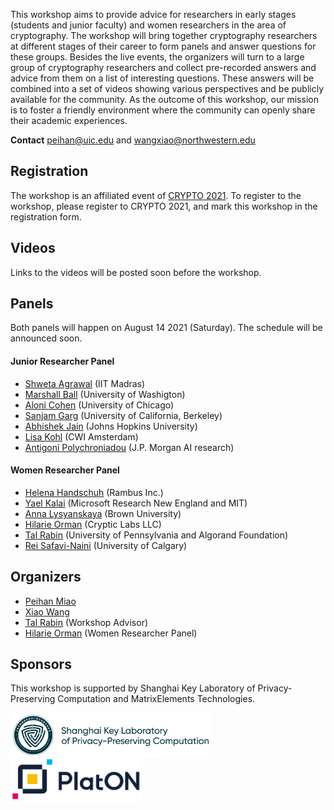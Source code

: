 
This workshop aims to provide advice for researchers in early stages (students and junior faculty) and women researchers in the area of cryptography. The workshop will bring together cryptography researchers at different stages of their career to form panels and answer questions for these groups. Besides the live events, the organizers will turn to a large group of cryptography researchers and collect pre-recorded answers and advice from them on a list of interesting questions. These answers will be combined into a set of videos showing various perspectives and be publicly available for the community. As the outcome of this workshop, our mission is to foster a friendly environment where the community can openly share their academic experiences.

**Contact** [peihan@uic.edu](peihan@uic.edu) and [wangxiao@northwestern.edu](wangxiao@northwestern.edu)

## Registration
The workshop is an affiliated event of [CRYPTO 2021](https://crypto.iacr.org/2021/). To register to the workshop, please register to CRYPTO 2021, and mark this workshop in the registration form.

## Videos
Links to the videos will be posted soon before the workshop.

## Panels
Both panels will happen on August 14 2021 (Saturday). The schedule will be announced soon.

#### Junior Researcher Panel
- [Shweta Agrawal](https://www.cse.iitm.ac.in/~shwetaag/) (IIT Madras)
- [Marshall Ball](http://www.columbia.edu/~mmb2249/) (University of Washigton)
- [Aloni Cohen](https://aloni.net) (University of Chicago)
- [Sanjam Garg](https://people.eecs.berkeley.edu/~sanjamg/) (University of California, Berkeley)
- [Abhishek Jain](https://www.cs.jhu.edu/~abhishek/) (Johns Hopkins University)
- [Lisa Kohl](https://lisakohl.me) (CWI Amsterdam)
- [Antigoni Polychroniadou](http://www.cs.cornell.edu/~polychroniadou/) (J.P. Morgan AI research)

#### Women Researcher Panel
- [Helena Handschuh](https://www.rambus.com/inventors/inventor-helena-handschuh/) (Rambus Inc.)
- [Yael Kalai](https://www.microsoft.com/en-us/research/people/yael) (Microsoft Research New England and MIT)
- [Anna Lysyanskaya](http://cs.brown.edu/people/alysyans/) (Brown University)
- [Hilarie Orman](https://crypticlabs.org/hilarie-orman/) (Cryptic Labs LLC)
- [Tal Rabin](https://directory.seas.upenn.edu/tal-rabin/) (University of Pennsylvania and Algorand Foundation)
- [Rei Safavi-Naini](http://pages.cpsc.ucalgary.ca/~rei/) (University of Calgary)


## Organizers
- [Peihan Miao](https://sites.google.com/view/peihanmiao/home)
- [Xiao Wang](https://wangxiao1254.github.io)
- [Tal Rabin](https://directory.seas.upenn.edu/tal-rabin/) (Workshop Advisor)
- [Hilarie Orman](https://crypticlabs.org/hilarie-orman/) (Women Researcher Panel)

## Sponsors 
This workshop is supported by Shanghai Key Laboratory of Privacy-Preserving Computation and MatrixElements Technologies.

<img src="Lab-logo.png" height=70px/>
<img src="PlatON-logo.png" height=70px/>
